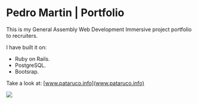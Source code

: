 # Pedro Martin | Portfolio

This is my General Assembly Web Development Immersive project portfolio to recruiters.

I have built it on:

* Ruby on Rails.
* PostgreSQL. 
* Bootsrap.

Take a look at: [www.pataruco.info](www.pataruco.info)

![](http://pataruco.s3.amazonaws.com/ga/portfolio/pataruco-info.png)
